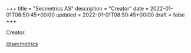 +++
title = "Secmetrics AS"
description = "Creator"
date = 2022-01-01T08:50:45+00:00
updated = 2022-01-01T08:50:45+00:00
draft = false
+++

Creator.

[@secmetrics](https://github.com/Secmetrics)
